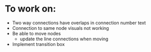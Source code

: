 # To work on:
* Two way connections have overlaps in connection number text
* Connection to same node visuals not working
* Be able to move nodes
  * update the line connections when moving
* Implement transition box
